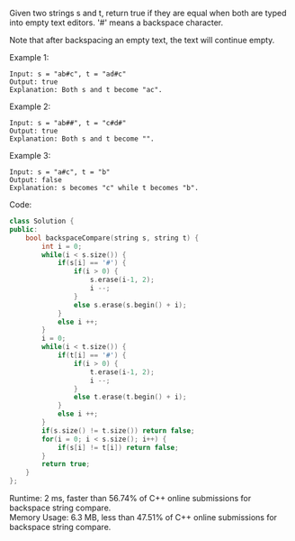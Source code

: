 Given two strings s and t, return true if they are equal when both are typed into empty text editors. '#' means a backspace character.  

Note that after backspacing an empty text, the text will continue empty.  

Example 1:  
```
Input: s = "ab#c", t = "ad#c"
Output: true
Explanation: Both s and t become "ac".
```
Example 2:  
```
Input: s = "ab##", t = "c#d#"
Output: true
Explanation: Both s and t become "".
```
Example 3:  
```
Input: s = "a#c", t = "b"
Output: false
Explanation: s becomes "c" while t becomes "b".
```

Code:  
```c++
class Solution {
public:
    bool backspaceCompare(string s, string t) {
        int i = 0;
        while(i < s.size()) {
            if(s[i] == '#') {
                if(i > 0) {
                    s.erase(i-1, 2);
                    i --;
                }
                else s.erase(s.begin() + i);
            }
            else i ++;
        }
        i = 0;
        while(i < t.size()) {
            if(t[i] == '#') {
                if(i > 0) {
                    t.erase(i-1, 2);
                    i --;
                }
                else t.erase(t.begin() + i);
            }
            else i ++;
        }
        if(s.size() != t.size()) return false;
        for(i = 0; i < s.size(); i++) {
            if(s[i] != t[i]) return false;
        }
        return true;
    }
};
```
Runtime: 2 ms, faster than 56.74% of C++ online submissions for backspace string compare.  
Memory Usage: 6.3 MB, less than 47.51% of C++ online submissions for backspace string compare.
